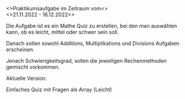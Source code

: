 <>Praktikumsaufgabe im Zeitraum vom<>   
<>21.11.2022 - 16.12.2022<>

Die Aufgabe ist es ein Mathe Quiz zu erstellen, bei den man auswählen kann, 
ob es leicht, mittel oder schwer sein soll.

Danach sollen sowohl Additions, Multiplikations und Divisions Aufgaben erscheinen.

Jenach Schwierigkeitsgrad, sollen die jeweiligen Rechenmethoden gemischt vorkommen.


Aktuelle Version:

Einfaches Quiz mit Fragen als Array (Leicht)
